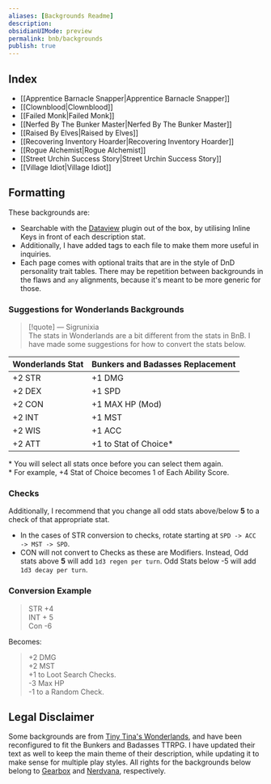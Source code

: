 ```yaml
---
aliases: [Backgrounds Readme]
description: 
obsidianUIMode: preview
permalink: bnb/backgrounds
publish: true  
---
```


## Index

- [[Apprentice Barnacle Snapper|Apprentice Barnacle Snapper]]
- [[Clownblood|Clownblood]]
- [[Failed Monk|Failed Monk]]
- [[Nerfed By The Bunker Master|Nerfed By The Bunker Master]]
- [[Raised By Elves|Raised by Elves]]
- [[Recovering Inventory Hoarder|Recovering Inventory Hoarder]]
- [[Rogue Alchemist|Rogue Alchemist]]
- [[Street Urchin Success Story|Street Urchin Success Story]]
- [[Village Idiot|Village Idiot]]

## Formatting

These backgrounds are:  
- Searchable with the [Dataview](https://github.com/blacksmithgu/obsidian-dataview) plugin out of the box, by utilising Inline Keys in front of each description stat.  
- Additionally, I have added tags to each file to make them more useful in inquiries.  
- Each page comes with optional traits that are in the style of DnD personality trait tables. There may be repetition between backgrounds in the flaws and `any` alignments, because it's meant to be more generic for those.  

### Suggestions for Wonderlands Backgrounds

  
> [!quote] — Sigrunixia  
> The stats in Wonderlands are a bit different from the stats in BnB. I have made some suggestions for how to convert the stats below.  
  
| Wonderlands Stat | Bunkers and Badasses Replacement |  
|------------------|----------------------------------|  
| +2 STR | +1 DMG |  
| +2 DEX | +1 SPD |  
| +2 CON | +1 MAX HP (Mod) |  
| +2 INT | +1 MST |  
| +2 WIS | +1 ACC |  
| +2 ATT | +1 to Stat of Choice\* |  
\* You will select all stats once before you can select them again.  
\* For example, +4 Stat of Choice becomes 1 of Each Ability Score.  
  

### Checks

Additionally, I recommend that you change all odd stats above/below **5** to a check of that appropriate stat.  
- In the cases of STR conversion to checks, rotate starting at `SPD -> ACC -> MST -> SPD`.  
- CON will not convert to Checks as these are Modifiers. Instead, Odd stats above **5** will add `1d3 regen per turn`. Odd Stats below -5 will add `1d3 decay per turn`.  
  

### Conversion Example

> STR +4  
> INT + 5  
> Con -6  
  
Becomes:  
  
> +2 DMG  
> +2 MST  
> +1 to Loot Search Checks.  
> -3 Max HP  
> -1 to a Random Check.  
  

## Legal Disclaimer

Some backgrounds are from [Tiny Tina's Wonderlands](https://playwonderlands.2k.com), and have been reconfigured to fit the Bunkers and Badasses TTRPG. I have updated their text as well to keep the main theme of their description, while updating it to make sense for multiple play styles. All rights for the backgrounds below belong to [Gearbox](http://www.gearboxsoftware.com) and [Nerdvana](https://nerdvanagames.com), respectively.

